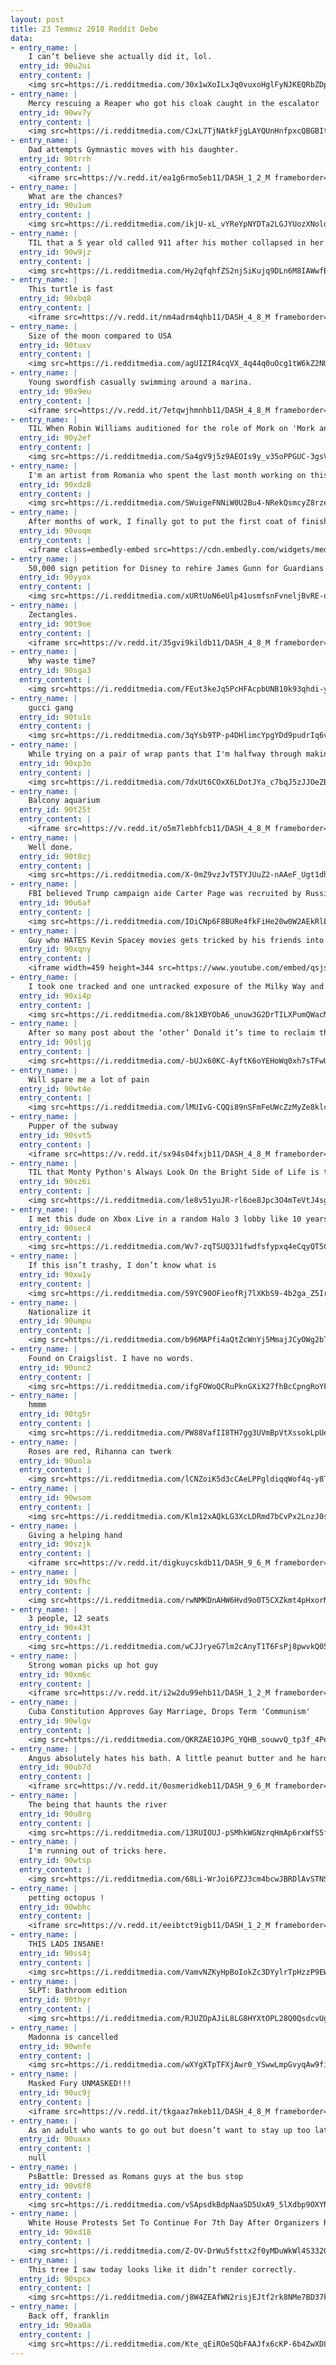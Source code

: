 ```yaml
---
layout: post
title: 23 Temmuz 2018 Reddit Debe
data:
- entry_name: |
    I can’t believe she actually did it, lol.
  entry_id: 90u2ui
  entry_content: |
    <img src=https://i.redditmedia.com/30x1wXoILxJq0vuxoHglFyNJKEQRbZDpJ4QyBgNkeRY.jpg?s=0c2719a81292f964643cb6898af4eb11 frameborder=0>
- entry_name: |
    Mercy rescuing a Reaper who got his cloak caught in the escalator
  entry_id: 90wv7y
  entry_content: |
    <img src=https://i.redditmedia.com/CJxL7TjNAtkFjgLAYQUnHnfpxcQBGBItIWv7B00ccNo.jpg?s=6dfaf81af5db0a2109fe4e8817ec8934 frameborder=0>
- entry_name: |
    Dad attempts Gymnastic moves with his daughter.
  entry_id: 90trrh
  entry_content: |
    <iframe src=https://v.redd.it/ea1g6rmo5eb11/DASH_1_2_M frameborder=0></iframe>
- entry_name: |
    What are the chances?
  entry_id: 90u1um
  entry_content: |
    <img src=https://i.redditmedia.com/ikjU-xL_vYReYpNYDTa2LGJYUozXNoldQmT8by-VZLw.jpg?s=bb5b09ed01aa44ce160890f250ee981c frameborder=0>
- entry_name: |
    TIL that a 5 year old called 911 after his mother collapsed in her bedroom. The operator hung on the kid saying he was fake calling 911 after 3 hours he called again and another operator said he should not play games and hung up him, Mother of 10 was found dead shortly after.
  entry_id: 90w9jz
  entry_content: |
    <img src=https://i.redditmedia.com/Hy2qfqhfZS2njSiKujq9DLn6M8IAWwfBRtdTDXynyQw.jpg?s=fe8ce47caabe8fc58dc0c7b9081c078f frameborder=0>
- entry_name: |
    This turtle is fast
  entry_id: 90xbq8
  entry_content: |
    <iframe src=https://v.redd.it/nm4adrm4qhb11/DASH_4_8_M frameborder=0></iframe>
- entry_name: |
    Size of the moon compared to USA
  entry_id: 90tuxv
  entry_content: |
    <img src=https://i.redditmedia.com/agUIZIR4cqVX_4q44q0uOcg1tW6kZ2NUDg9HklVKTeU.jpg?s=47c5362e4f99b5b421cc798b83710782 frameborder=0>
- entry_name: |
    Young swordfish casually swimming around a marina.
  entry_id: 90x9eu
  entry_content: |
    <iframe src=https://v.redd.it/7etqwjhmnhb11/DASH_4_8_M frameborder=0></iframe>
- entry_name: |
    TIL When Robin Williams auditioned for the role of Mork on 'Mork and Mindy', he was asked to take a seat. Williams responded by sitting on his head, upside down in the chair. He was hired on the spot because, 'He was the only alien to audition' for the part.
  entry_id: 90y2ef
  entry_content: |
    <img src=https://i.redditmedia.com/Sa4gV9j5z9AEOIs9y_v35oPPGUC-3gsVVUpVKsBflXE.jpg?s=cfbd4533142d2db59c8e48b0677bcf61 frameborder=0>
- entry_name: |
    I'm an artist from Romania who spent the last month working on this pencil drawing titled Innocence. I'm new to reddit and wanted to share it with everyone here.
  entry_id: 90xdz8
  entry_content: |
    <img src=https://i.redditmedia.com/SWuigeFNNiW0U2Bu4-NRekQsmcyZ8rzefPOhNxao71M.jpg?s=26567e666ba98d87d47487de3a228bca frameborder=0>
- entry_name: |
    After months of work, I finally got to put the first coat of finish on the table I'm building and drop in the glass.
  entry_id: 90voqm
  entry_content: |
    <iframe class=embedly-embed src=https://cdn.embedly.com/widgets/media.html?src=https%3A%2F%2Fgfycat.com%2Fifr%2FAgitatedGiftedAllosaurus&url=https%3A%2F%2Fgfycat.com%2Fagitatedgiftedallosaurus&image=https%3A%2F%2Fthumbs.gfycat.com%2FAgitatedGiftedAllosaurus-size_restricted.gif&key=2aa3c4d5f3de4f5b9120b660ad850dc9&type=text%2Fhtml&schema=gfycat width=600 height=338 scrolling=no frameborder=0 allow=autoplay; fullscreen allowfullscreen=true></iframe>
- entry_name: |
    50,000 sign petition for Disney to rehire James Gunn for Guardians of the Galaxy Vol. 3
  entry_id: 90yyox
  entry_content: |
    <img src=https://i.redditmedia.com/xURtUoN6eUlp41usmfsnFvneljBvRE-qY2RYes9zQZM.jpg?s=bfce9107a10cd9a55ecf94f185876f12 frameborder=0>
- entry_name: |
    Zectangles.
  entry_id: 90t9oe
  entry_content: |
    <iframe src=https://v.redd.it/35gvi9kildb11/DASH_4_8_M frameborder=0></iframe>
- entry_name: |
    Why waste time?
  entry_id: 90sga3
  entry_content: |
    <img src=https://i.redditmedia.com/FEut3keJq5PcHFAcpbUNB10k93qhdi-yGqgDWqTExIk.jpg?s=b4acfa8bfff01745b792b2515188bcfe frameborder=0>
- entry_name: |
    gucci gang
  entry_id: 90tu1s
  entry_content: |
    <img src=https://i.redditmedia.com/3qYsb9TP-p4DHlimcYpgYDd9pudrIq6vi3matSDQ1oo.jpg?s=8324b4ddd5c7d4d9378a17afca3dc779 frameborder=0>
- entry_name: |
    While trying on a pair of wrap pants that I'm halfway through making, I noticed...a flower...on my vagina. Pattern placement problems are real.
  entry_id: 90xp3o
  entry_content: |
    <img src=https://i.redditmedia.com/7dxUt6COxX6LDotJYa_c7bqJ5zJJOeZBqD3tAGYuFg0.jpg?s=4059e348e2f7e209c68ae23ee5a8d486 frameborder=0>
- entry_name: |
    Balcony aquarium
  entry_id: 90t25t
  entry_content: |
    <iframe src=https://v.redd.it/o5m7lebhfcb11/DASH_4_8_M frameborder=0></iframe>
- entry_name: |
    Well done.
  entry_id: 90t0zj
  entry_content: |
    <img src=https://i.redditmedia.com/X-0mZ9vzJvT5TYJUuZ2-nAAeF_Ugt1dhd6wXJ0nM8qA.jpg?s=0a4438a5696882c12cecd14af1e95fb2 frameborder=0>
- entry_name: |
    FBI believed Trump campaign aide Carter Page was recruited by Russians
  entry_id: 90u6af
  entry_content: |
    <img src=https://i.redditmedia.com/IOiCNp6F8BURe4fkFiHe20w0W2AEkRlEv6H5iS_1ZWo.jpg?s=dbb7ccf2f5fc9e6097097e1083bbd440 frameborder=0>
- entry_name: |
    Guy who HATES Kevin Spacey movies gets tricked by his friends into watching Se7en, where Spacey's character doesn't appear until 90 min in...
  entry_id: 90xqny
  entry_content: |
    <iframe width=459 height=344 src=https://www.youtube.com/embed/qsjshesbORc?feature=oembed&enablejsapi=1 frameborder=0 allow=autoplay; encrypted-media allowfullscreen></iframe>
- entry_name: |
    I took one tracked and one untracked exposure of the Milky Way and combined them to bring out an extreme amount of detail - Rocky Mountain National Park, CO
  entry_id: 90xi4p
  entry_content: |
    <img src=https://i.redditmedia.com/8k1XBYObA6_unuw3G2DrTILXPumQWacMPB3V9YoRsvU.jpg?s=9573654bbaf5001ecc298dcea08c178d frameborder=0>
- entry_name: |
    After so many post about the ‘other’ Donald it’s time to reclaim the sub - upvote this smooth motherfucker to the top
  entry_id: 90sljg
  entry_content: |
    <img src=https://i.redditmedia.com/-bUJx60KC-AyftK6oYEHoWq0xh7sTFwUnGJgluPxmTI.jpg?s=d40427c6424e9861d6f9857104b8c6fc frameborder=0>
- entry_name: |
    Will spare me a lot of pain
  entry_id: 90wt4e
  entry_content: |
    <img src=https://i.redditmedia.com/lMUIvG-CQQi89nSFmFeUWcZzMyZe8klc69ACwMsTsqc.jpg?s=79c966e70ea6b4789f6f41da46d8b356 frameborder=0>
- entry_name: |
    Pupper of the subway
  entry_id: 90svt5
  entry_content: |
    <iframe src=https://v.redd.it/sx94s04fxjb11/DASH_4_8_M frameborder=0></iframe>
- entry_name: |
    TIL that Monty Python's Always Look On the Bright Side of Life is the top requested funeral song in the U.K.
  entry_id: 90sz6i
  entry_content: |
    <img src=https://i.redditmedia.com/le8v51yuJR-rl6oe8Jpc3O4mTeVtJ4sgJQmlZxG78_Y.jpg?s=068287f1ff385b827c24a4d5d60f9470 frameborder=0>
- entry_name: |
    I met this dude on Xbox Live in a random Halo 3 lobby like 10 years ago. He became my best friend on a personal level and we finally got to meet up in person today for the first time. First time ever meeting in the flesh and it was like we were childhood best friends right there. Xbox is amazing. :D
  entry_id: 90sec4
  entry_content: |
    <img src=https://i.redditmedia.com/Wv7-zqTSUQ3J1fwdfsfypxq4eCqyQT5C02qZ0R0-TJg.jpg?s=9ec6573edb6789bd37f7265c19976b9a frameborder=0>
- entry_name: |
    If this isn’t trashy, I don’t know what is
  entry_id: 90xw1y
  entry_content: |
    <img src=https://i.redditmedia.com/59YC90OFieofRj7lXKbS9-4b2ga_Z5IrROoYUCedmpE.jpg?s=650bb02985888c1f28780dbb23dff9d4 frameborder=0>
- entry_name: |
    Nationalize it
  entry_id: 90umpu
  entry_content: |
    <img src=https://i.redditmedia.com/b96MAPfi4aQtZcWnYj5MmajJCyOWg2bTTbf0C4DXGlA.jpg?s=931da2b9123c96a15ef9f60be44b40d8 frameborder=0>
- entry_name: |
    Found on Craigslist. I have no words.
  entry_id: 90unc2
  entry_content: |
    <img src=https://i.redditmedia.com/ifgFOWoQCRuPknGXiX27fhBcCpngRoYF-oqlI7n8XL0.jpg?s=5862c8d45d43417c44fd6be4ab87062d frameborder=0>
- entry_name: |
    hmmm
  entry_id: 90tg5r
  entry_content: |
    <img src=https://i.redditmedia.com/PW88VafII8TH7gg3UVmBpVtXssokLpUeiWBKUazvBaU.jpg?s=b8ace72dccc5e5d7cb2c77d69dab32f0 frameborder=0>
- entry_name: |
    Roses are red, Rihanna can twerk
  entry_id: 90uola
  entry_content: |
    <img src=https://i.redditmedia.com/lCNZoiK5d3cCAeLPPgldiqqWof4q-y8TapHi1_lp68E.png?s=1855c0d5a9cd6995ab073c481d0e5d04 frameborder=0>
- entry_name: |
  entry_id: 90wsom
  entry_content: |
    <img src=https://i.redditmedia.com/Klm12xAQkLG3XcLDRmd7bCvPx2LnzJ0sxeUGp8nuwhQ.jpg?s=1be679c0be896a4ff6cedbaf5bee3fc7 frameborder=0>
- entry_name: |
    Giving a helping hand
  entry_id: 90szjk
  entry_content: |
    <iframe src=https://v.redd.it/digkuycskdb11/DASH_9_6_M frameborder=0></iframe>
- entry_name: |
  entry_id: 90sfhc
  entry_content: |
    <img src=https://i.redditmedia.com/rwNMKDnAHW6Hvd9o0T5CXZkmt4pHxorNdnopNAeCcys.jpg?s=a6f1ebaedcabc3602aaa56e2b3651699 frameborder=0>
- entry_name: |
    3 people, 12 seats
  entry_id: 90x43t
  entry_content: |
    <img src=https://i.redditmedia.com/wCJJryeG7lm2cAnyT1T6FsPj8pwvkQ05oq-1YPhJ2lg.jpg?s=1aa6b8e285e63ca5b223197f7ac5a418 frameborder=0>
- entry_name: |
    Strong woman picks up hot guy
  entry_id: 90xm6c
  entry_content: |
    <iframe src=https://v.redd.it/i2w2du99ehb11/DASH_1_2_M frameborder=0></iframe>
- entry_name: |
    Cuba Constitution Approves Gay Marriage, Drops Term 'Communism'
  entry_id: 90wlgv
  entry_content: |
    <img src=https://i.redditmedia.com/QKRZAE1OJPG_YQHB_souwvQ_tp3f_4PeYHCBg4GHwes.jpg?s=e5eb0d944199de4014d3f1c1cc0fd567 frameborder=0>
- entry_name: |
    Angus absolutely hates his bath. A little peanut butter and he hardly notices. In fact, he has no idea there’s a bath involved.
  entry_id: 90ub7d
  entry_content: |
    <iframe src=https://v.redd.it/0osmeridkeb11/DASH_9_6_M frameborder=0></iframe>
- entry_name: |
    The being that haunts the river
  entry_id: 90u0rg
  entry_content: |
    <img src=https://i.redditmedia.com/13RUIOUJ-pSMhkWGNzrqHmAp6rxWfS5fHKrcvHhv8A8.jpg?s=13a579f43b05e15552e602dac1361933 frameborder=0>
- entry_name: |
    I'm running out of tricks here.
  entry_id: 90wtsp
  entry_content: |
    <img src=https://i.redditmedia.com/68Li-WrJoi6PZJ3cm4bcwJBRDlAvSTNS7Hp-v2-rqkk.png?s=ea2e777e2f0c9d0f010c313e55f82725 frameborder=0>
- entry_name: |
    petting octopus !
  entry_id: 90wbhc
  entry_content: |
    <iframe src=https://v.redd.it/eeibtct9igb11/DASH_1_2_M frameborder=0></iframe>
- entry_name: |
    THIS LADS INSANE!
  entry_id: 90ss4j
  entry_content: |
    <img src=https://i.redditmedia.com/VamvNZKyHpBoIokZc3DYylrTpHzzP9EWnba8kZ70K6o.jpg?s=ccc58191546133b538179b430036ee92 frameborder=0>
- entry_name: |
    SLPT: Bathroom edition
  entry_id: 90thyr
  entry_content: |
    <img src=https://i.redditmedia.com/RJUZOpAJiL8LG8HYXtOPL28Q0QsdcvUgdomtcXszDYg.jpg?s=407d095de025554d166fb06157c514ad frameborder=0>
- entry_name: |
    Madonna is cancelled
  entry_id: 90wnfe
  entry_content: |
    <img src=https://i.redditmedia.com/wXYgXTpTFXjAwr0_YSwwLmpGvyqAw9fiLpR49CFJFAA.jpg?s=15366bd21009e5615d8742b7465d6cc4 frameborder=0>
- entry_name: |
    Masked Fury UNMASKED!!!
  entry_id: 90uc9j
  entry_content: |
    <iframe src=https://v.redd.it/tkgaaz7mkeb11/DASH_4_8_M frameborder=0></iframe>
- entry_name: |
    As an adult who wants to go out but doesn’t want to stay up too late, what would you think of a club where everything happens 4 hours earlier than most clubs?
  entry_id: 90uaxx
  entry_content: |
    null
- entry_name: |
    PsBattle: Dressed as Romans guys at the bus stop
  entry_id: 90v6f8
  entry_content: |
    <img src=https://i.redditmedia.com/vSApsdkBdpNaaSD5UxA9_5lXdbp9OXYNaE6TXFSJZMc.jpg?s=0445918dc57756e548416acdafa494bc frameborder=0>
- entry_name: |
    White House Protests Set To Continue For 7th Day After Organizers Raise $50K
  entry_id: 90xd18
  entry_content: |
    <img src=https://i.redditmedia.com/Z-OV-DrWu5fsttx2f0yMDuWkWl4S332OzYO4EIUe9Rg.jpg?s=3409e083fdee38371641805ede12a2f8 frameborder=0>
- entry_name: |
    This tree I saw today looks like it didn’t render correctly.
  entry_id: 90spcx
  entry_content: |
    <img src=https://i.redditmedia.com/j8W4ZEAfWN2risjEJtf2rk8NMe7BD37kafRz9XtnyCg.jpg?s=bc41bbc2802b64dc6e2e0ec32220859e frameborder=0>
- entry_name: |
    Back off, franklin
  entry_id: 90xa0a
  entry_content: |
    <img src=https://i.redditmedia.com/Kte_qEiROeSQbFAAJfx6cKP-6b4ZwXDLg7-f_RADbag.jpg?s=03f332146715f0bb7378ddd9d3af08e2 frameborder=0>
---
```

